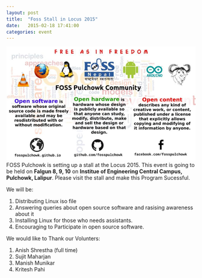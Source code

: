 ```yaml
---
layout: post
title:  "Foss Stall in Locus 2015"
date:   2015-02-18 17:41:00
categories: event
---
```


![Infographics](/img/fossPulchowk.jpg)
FOSS Pulchowk is setting up a stall at the Locus 2015. This event is going to be held on **Falgun 8, 9, 10** on **Institue of Engineering Central Campus, Pulchowk, Lalipur**. Please visit the stall and make this Program Sucessful.

We will be:

1. Distributing Linux iso file
2. Answering queries about open source software and rasising awareness about it
3. Installing Linux for those who needs assistants.
4. Encouraging to Participate in open source software.

We would like to Thank our Volunters:

1. Anish Shrestha (full time) 
2. Sujit Maharjan 
3. Manish Munikar
4. Kritesh Pahi



